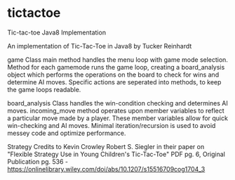 # tictactoe
Tic-tac-toe Java8 Implementation

An implementation of Tic-Tac-Toe in Java8 by Tucker Reinhardt

game Class main method handles the menu loop with game mode selection.
Method for each gamemode runs the game loop, creating a board_analysis object which performs the operations on the board
to check for wins and determine AI moves. Specific actions are seperated into methods, to keep the game loops readable.

board_analysis Class handles the win-condition checking and determines AI moves. incoming_move method operates upon member
variables to reflect a particular move made by a player. These member variables allow for quick win-checking and AI moves. Minimal iteration/recursion is used to avoid messey code and optimize performance. 

Strategy Credits to Kevin Crowley Robert S. Siegler in their paper on "Flexible Strategy Use in Young Children's Tic-Tac-Toe" 
PDF pg. 6, Original Publication pg. 536 - https://onlinelibrary.wiley.com/doi/abs/10.1207/s15516709cog1704_3
